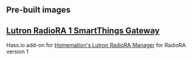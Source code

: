 ## Pre-built images

## [Lutron RadioRA 1 SmartThings Gateway](https://github.com/rsnodgrass/hassio-addons/tree/master/lutron-radiora1)

Hass.io add-on for [Homemation's Lutron RadioRA Manager](https://github.com/homemations/SmartThings) for RadioRA version 1

